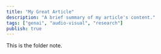 ```yaml
---
title: "My Great Article"
description: "A brief summary of my article's content."
tags: ["genai", "audio-visual", "research"]
publish: true
---
```


This is the folder note.